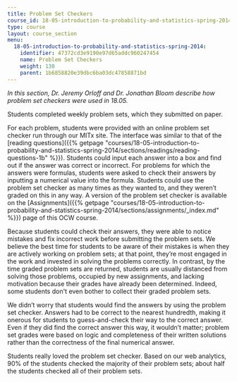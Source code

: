 ```yaml
---
title: Problem Set Checkers
course_id: 18-05-introduction-to-probability-and-statistics-spring-2014
type: course
layout: course_section
menu:
  18-05-introduction-to-probability-and-statistics-spring-2014:
    identifier: 47372cd3e9190e97d65addc960247454
    name: Problem Set Checkers
    weight: 130
    parent: 1b6858820e39dbc6ba03dc47858871bd
---
```

_In this section, Dr. Jeremy Orloff and Dr. Jonathan Bloom describe how problem set checkers were used in 18.05._

Students completed weekly problem sets, which they submitted on paper.

For each problem, students were provided with an online problem set checker run through our MITx site. The interface was similar to that of the [reading questions]({{% getpage "courses/18-05-introduction-to-probability-and-statistics-spring-2014/sections/readings/reading-questions-1b" %}}). Students could input each answer into a box and find out if the answer was correct or incorrect. For problems for which the answers were formulas, students were asked to check their answers by inputting a numerical value into the formula. Students could use the problem set checker as many times as they wanted to, and they weren’t graded on this in any way. A version of the problem set checker is available on the [Assignments]({{% getpage "courses/18-05-introduction-to-probability-and-statistics-spring-2014/sections/assignments/_index.md" %}}) page of this OCW course.

Because students could check their answers, they were able to notice mistakes and fix incorrect work before submitting the problem sets. We believe the best time for students to be aware of their mistakes is when they are actively working on problem sets; at that point, they’re most engaged in the work and invested in solving the problems correctly. In contrast, by the time graded problem sets are returned, students are usually distanced from solving those problems, occupied by new assignments, and lacking motivation because their grades have already been determined. Indeed, some students don't even bother to collect their graded problem sets.

We didn’t worry that students would find the answers by using the problem set checker. Answers had to be correct to the nearest hundredth, making it onerous for students to guess-and-check their way to the correct answer. Even if they did find the correct answer this way, it wouldn’t matter; problem set grades were based on logic and completeness of their written solutions rather than the correctness of the final numerical answer.

Students really loved the problem set checker. Based on our web analytics, 90% of the students checked the majority of their problem sets; about half the students checked all of their problem sets.